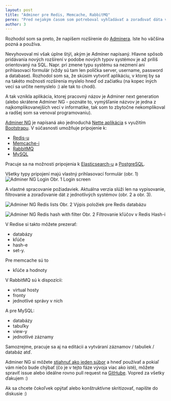 ```yaml
---
layout: post
title: "Adminer pre Redis, Memcache, RabbitMQ"
perex: "Pred nejakým časom som potreboval vyhľadávať a zoraďovať dáta v Redise. Takže som si k tomu napísal jednoduchý PHP skript. A keď už som ho mal napísaný, chcel som pomôcť aj dalším ľuďom, ktorí by riešili podobný problém ako ja."
author: 3
---
```


Rozhodol som sa preto, že napíšem rozšírenie do [Adminera](https://www.adminer.org). Iste ho väčšina pozná a používa.

Nevyhovoval mi však úplne štýl, akým je Adminer napísaný. Hlavne spôsob pridávania nových rozšírení v podobe nových typov systémov je až príliš orientovaný na SQL. Napr. pri zmene typu systému sa nezmení ani prihlasovací formulár (vždy sú tam len políčka server, username, password a database). Rozhodol som sa, že skúsim vytvoriť aplikáciu, v ktorej by sa na takéto možnosti rozšírenia myslelo hneď od začiatku (na kopec iných vecí sa určite nemyslelo :) ale tak to chodí).

A tak vznikla aplikácia, ktorej pracovný názov je Adminer next generation (alebo skrátene Adminer NG - poznáte to, vymýšľanie názvov je jedna z najkomplikovanejších vecí v informatike, tak som to zbytočne nekomplikoval a radšej som sa venoval programovaniu).

[Adminer NG](https://github.com/lulco/adminerng) je napísaná ako jednoduchá [Nette aplikácia](https://nette.org) s využitím [Bootstrapu](http://getbootstrap.com). V súčasnosti umožňuje pripojenie k:
- [Redis-u](https://redis.io)
- [Memcache-i](http://php.net/manual/en/book.memcache.php)
- [RabbitMQ](https://www.rabbitmq.com)
- [MySQL](https://www.mysql.com)

Pracuje sa na možnosti pripojenia k [Elasticsearch-u](https://www.elastic.co/products/elasticsearch) a [PostgreSQL](https://www.postgresql.org).

Všetky typy pripojení majú vlastný prihlasovací formulár (obr. 1)
![Adminer NG Login](http://midatech.sk/adminerng/screenshots/login.png)
Obr. 1 Login screen

A vlastné spracovanie požiadaviek. Aktuálna verzia slúži len na vypisovanie, filtrovanie a zoraďovanie dát z jednotlivých systémov (obr. 2 a obr. 3).

![Adminer NG Redis lists](http://midatech.sk/adminerng/screenshots/redis_lists.png)
Obr. 2 Výpis položiek pre Redis databázu

![Adminer NG Redis hash with filter](http://midatech.sk/adminerng/screenshots/redis_hash_filter.png)
Obr. 2 Filtrovanie kľúčov v Redis Hash-i

V Redise si takto môžete prezerať:
- databázy
- kľúče
- hash-e
- set-y.

Pre memcache sú to
- kľúče a hodnoty

V RabbitMQ sú k dispozícii:
- virtual hosty
- fronty
- jednotlivé správy v nich

A pre MySQL:
- databázy
- tabuľky
- view-y
- jednotlivé záznamy

Samozrejme, pracuje sa aj na editácii a vytváraní záznamov / tabuliek / databáz atď.

Adminer NG si môžete [stiahnuť ako jeden súbor](http://midatech.sk/adminerng/download.php) a hneď používať a pokiaľ vám niečo bude chýbať (čo je v tejto fáze vývoja viac ako isté), môžete spraviť issue alebo ideálne rovno pull request na [GitHube](https://github.com/lulco/adminerng). Vopred za všetky ďakujem :)

Ak sa chcete čokoľvek opýtať alebo konštruktívne skritizovať, napíšte do diskusie :)
